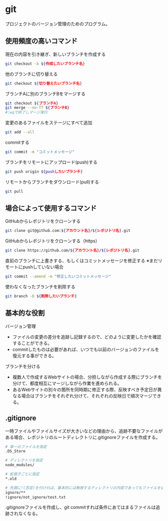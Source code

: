 # git

プロジェクトのバージョン管理のためのプログラム。

## 使用頻度の高いコマンド

現在の内容を引き継ぎ、新しいブランチを作成する

```bash
git checkout -b ${作成したいブランチ名}
```

他のブランチに切り替える

```bash
git checkout ${切り替えたいブランチ名}
```

ブランチAに別のブランチBをマージする

```bash
git checkout ${ブランチA}
git merge --no-ff ${ブランチB}
#:wqで終了しマージ実行
```

変更のあるファイルをステージにすべて追加

```bash
git add --all
```

commitする

```bash
git commit -m "コミットメッセージ"
```

ブランチをリモートにアップロード(push)する

```bash
git push origin ${pushしたいブランチ}
```

リモートからブランチをダウンロード(pull)する

```bash
git pull
```

## 場合によって使用するコマンド

GitHubからレポジトリをクローンする

```bash
git clone git@github.com:${アカウント名}/${レポジトリ名}.git
```

GitHubからレポジトリをクローンする（https）

```bash
git clone https://github.com/${アカウント名}/${レポジトリ名}.git
```

直前のブランチに上書きする、もしくはコミットメッセージを修正する
※まだリモートにpushしていない場合

```bash
git commit --amend -m "修正したいコミットメッセージ"
```

使わなくなったブランチを削除する

```bash
git branch -D ${削除したいブランチ}
```

## 基本的な役割

バージョン管理

- ファイルの変更の差分を追跡し記録するので、どのように変更したかを確認することができる。
- commitしたものは必要があれば、いつでも以前のバージョンのファイルを復元する事ができる。

ブランチを分ける

- 複数人で作成するWebサイトの場合、分担しながら作成する際にブランチを分けて、都度相互にマージしながら作業を進められる。
- あるWebサイトの別々の箇所を同時期に修正する際、反映すべき予定日が異なる場合はブランチをそれぞれ分けて、それぞれの反映日で順次マージできる。

## .gitignore

一時ファイルやファイルサイズが大きいなどの理由から、追跡不要なファイルがある場合、レポジトリのルートディレクトリに.gitignoreファイルを作成する。

```sh
# 単一のファイルを指定
.DS_Store

# ディレクトリを指定
node_modules/

# 拡張子ごとに指定
*.old

# 先頭に!(否定)を付ければ、基本的には無視するディレクトリの内部であってもファイルを追跡する
ignore/**
!ignore/not_ignore/test.txt
```

.gitignoreファイルを作成し、git commitすれば条件にあてはまるファイルは追跡されなくなる。